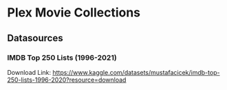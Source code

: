 # Plex Movie Collections

## Datasources

### IMDB Top 250 Lists (1996-2021)

Download Link: <https://www.kaggle.com/datasets/mustafacicek/imdb-top-250-lists-1996-2020?resource=download>